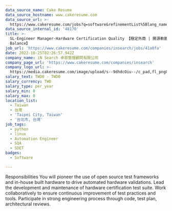 ```yaml
---
data_source_name: Cake Resume
data_source_hostname: www.cakeresume.com
data_source_url: >-
  https://www.cakeresume.com/jobs?q=software&refinementList%5Blang_name%5D%5B0%5D=English&refinementList%5Bsalary_type%5D=per_year&range%5Bsalary_range%5D%5Bmin%5D=1000000&page=2
data_source_internal_id: '48170'
title: >-
  SL-Engineer Manager-Hardware Certification Quality 【穩定外商 | 開源軟體龍頭 | Work&Life
  Balance】
job_url: 'https://www.cakeresume.com/companies/insearch/jobs/41a0fa'
date: 2022-10-25T02:26:57.942Z
company_name: iN Search 卓恩管理顧問有限公司
company_page_url: 'https://www.cakeresume.com/companies/insearch'
company_logo_url: >-
  https://media.cakeresume.com/image/upload/s--9dhdcOiu--/c_pad,fl_png8,h_200,w_200/v1610522688/ppnzb1veba43cha2rznf.png
salary_text: TWD0 - TWD0
salary_currency: TWD
salary_type: per_year
salary_min: 0
salary_max: 0
location_list:
  - Taiwan
  - 台灣
  - 'Taipei City, Taiwan'
  - '台北市, 台灣'
job_tags:
  - python
  - linux
  - Automation Engineer
  - SQA
  - SDET
badges:
  - Software

---
```


Responsibilities You will pioneer the use of open source test frameworks and in-house built hardware to drive automated hardware validations. Lead the development and maintenance of hardware certification test suite. Work collaboratively to ensure continuous improvement of test practices and tools. Participate in strong engineering process through code, test plan, architectural reviews.